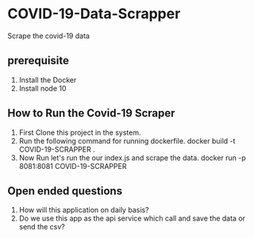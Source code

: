 # COVID-19-Data-Scrapper
Scrape the covid-19 data

## prerequisite

1) Install the Docker
2) Install node 10

## How to Run the Covid-19 Scraper

1) First Clone this project in the system.
2) Run the following command for running dockerfile.
    docker build -t COVID-19-SCRAPPER .
3) Now Run let's run the our index.js and scrape the data.
     docker run -p 8081:8081 COVID-19-SCRAPPER 
     
     
 ## Open ended questions
 
 1) How will this application on daily basis?
 2) Do we use this app as the api service which call and save the data or send the csv?
